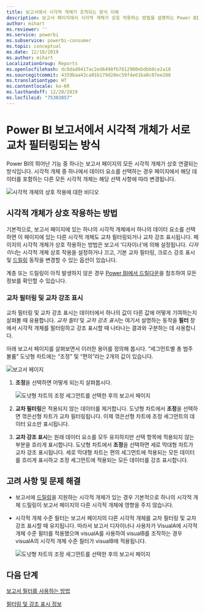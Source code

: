 ```yaml
---
title: 보고서에서 시각적 개체가 조작되는 방식 이해
description: 보고서 페이지에서 시각적 개체가 상호 작용하는 방법을 설명하는 Power BI 최종 사용자를 위한 설명서입니다.
author: mihart
ms.reviewer: ''
ms.service: powerbi
ms.subservice: powerbi-consumer
ms.topic: conceptual
ms.date: 12/18/2019
ms.author: mihart
LocalizationGroup: Reports
ms.openlocfilehash: dc8dad0417ac2ed6498fb7612900ebdbb0ce2a18
ms.sourcegitcommit: 4359baa43ca01b179d28ec59f4e61ba8c07ee288
ms.translationtype: HT
ms.contentlocale: ko-KR
ms.lasthandoff: 12/20/2019
ms.locfileid: "75303857"
---
```

# <a name="how-visuals-cross-filter-each-other-in-a-power-bi-report"></a>Power BI 보고서에서 시각적 개체가 서로 교차 필터링되는 방식
Power BI의 뛰어난 기능 중 하나는 보고서 페이지의 모든 시각적 개체가 상호 연결되는 방식입니다. 시각적 개체 중 하나에서 데이터 요소를 선택하는 경우 페이지에서 해당 데이터를 포함하는 다른 모든 시각적 개체는 해당 선택 사항에 따라 변경됩니다. 

![시각적 개체의 상호 작용에 대한 비디오](media/end-user-interactions/interactions.gif)

## <a name="how-visuals-interact-with-each-other"></a>시각적 개체가 상호 작용하는 방법

기본적으로, 보고서 페이지에 있는 하나의 시각적 개체에서 하나의 데이터 요소를 선택하면 이 페이지에 있는 다른 시각적 개체도 교차 필터링되거나 교차 강조 표시됩니다. 페이지의 시각적 개체가 상호 작용하는 방법은 보고서 ‘디자이너’에 의해 설정됩니다.  *디자이너*는 시각적 개체 상호 작용을 설정하거나 끄고, 기본 교차 필터링, 크로스 강조 표시 및 [드릴링](end-user-drill.md) 동작을 변경할 수 있는 옵션이 있습니다. 

계층 또는 드릴링이 아직 발생하지 않은 경우 [Power BI에서 드릴다운](end-user-drill.md)을 참조하여 모든 정보를 확인할 수 있습니다. 

### <a name="cross-filtering-and-cross-highlighting"></a>교차 필터링 및 교차 강조 표시

교차 필터링 및 교차 강조 표시는 데이터에서 하나의 값이 다른 값에 어떻게 기여하는지 살펴볼 때 유용합니다. *교차 필터* 및 *교차 강조 표시*는 여기서 설명하는 동작을 **필터** 창에서 시각적 개체를 필터링하고 강조 표시할 때 나타나는 결과와 구분하는 데 사용합니다.  

아래 보고서 페이지를 살펴보면서 이러한 용어를 정의해 봅시다. “세그먼트별 총 범주 볼륨” 도넛형 차트에는 “조정” 및 “편의”라는 2개의 값이 있습니다. 

![보고서 페이지](media/end-user-interactions/power-bi-interactions-before.png)

1. **조정**을 선택하면 어떻게 되는지 살펴봅시다.

    ![도넛형 차트의 조정 세그먼트를 선택한 후의 보고서 페이지](media/end-user-interactions/power-bi-interactions-after.png)

2. **교차 필터링**은 적용되지 않는 데이터를 제거합니다. 도넛형 차트에서 **조정**을 선택하면 꺾은선형 차트가 교차 필터링됩니다. 이제 꺾은선형 차트에 조정 세그먼트의 데이터 요소만 표시됩니다. 

3. **교차 강조 표시**는 원래 데이터 요소를 모두 유지하지만 선택 항목에 적용되지 않는 부분을 흐리게 표시합니다. 도넛형 차트에서 **조정**을 선택하면 세로 막대형 차트가 교차 강조 표시됩니다. 세로 막대형 차트는 편의 세그먼트에 적용되는 모든 데이터를 흐리게 표시하고 조정 세그먼트에 적용되는 모든 데이터를 강조 표시합니다. 


## <a name="considerations-and-troubleshooting"></a>고려 사항 및 문제 해결
- 보고서에 [드릴링](end-user-drill.md)을 지원하는 시각적 개체가 있는 경우 기본적으로 하나의 시각적 개체 드릴링이 보고서 페이지의 다른 시각적 개체에 영향을 주지 않습니다.     
- 시각적 개체 수준 필터는 보고서 페이지의 다른 시각적 개체를 교차 필터링 및 교차 강조 표시할 때 유지됩니다. 따라서 보고서 디자이너나 사용자가 VisualA에 시각적 개체 수준 필터를 적용했으며 visualA를 사용하여 visualB를 조작하는 경우 visualA의 시각적 개체 수준 필터가 visualB에 적용됩니다.

    ![도넛형 차트의 조정 세그먼트를 선택한 후의 보고서 페이지](media/end-user-interactions/power-bi-visual-filters.png)

## <a name="next-steps"></a>다음 단계
[보고서 필터를 사용하는 방법](../power-bi-how-to-report-filter.md)    


[필터링 및 강조 표시 정보](end-user-report-filter.md) 
